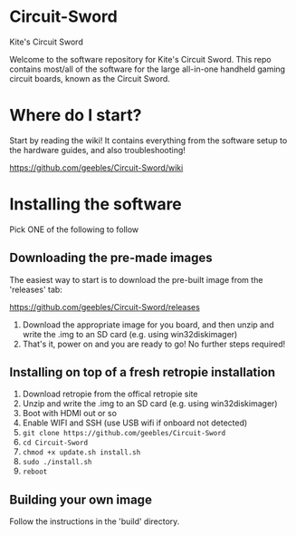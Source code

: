 # Circuit-Sword
Kite's Circuit Sword

Welcome to the software repository for Kite's Circuit Sword. This repo contains most/all of the software for the large all-in-one handheld gaming circuit boards, known as the Circuit Sword.

# Where do I start?
Start by reading the wiki! It contains everything from the software setup to the hardware guides, and also troubleshooting!

https://github.com/geebles/Circuit-Sword/wiki

# Installing the software
Pick ONE of the following to follow

## Downloading the pre-made images
The easiest way to start is to download the pre-built image from the 'releases' tab:

https://github.com/geebles/Circuit-Sword/releases

1. Download the appropriate image for you board, and then unzip and write the .img to an SD card (e.g. using win32diskimager)
2. That's it, power on and you are ready to go! No further steps required!

## Installing on top of a fresh retropie installation
1. Download retropie from the offical retropie site
2. Unzip and write the .img to an SD card (e.g. using win32diskimager)
3. Boot with HDMI out or so
4. Enable WIFI and SSH (use USB wifi if onboard not detected)
5. `git clone https://github.com/geebles/Circuit-Sword`
6. `cd Circuit-Sword`
7. `chmod +x update.sh install.sh`
8. `sudo ./install.sh`
9. `reboot`

## Building your own image
Follow the instructions in the 'build' directory.
